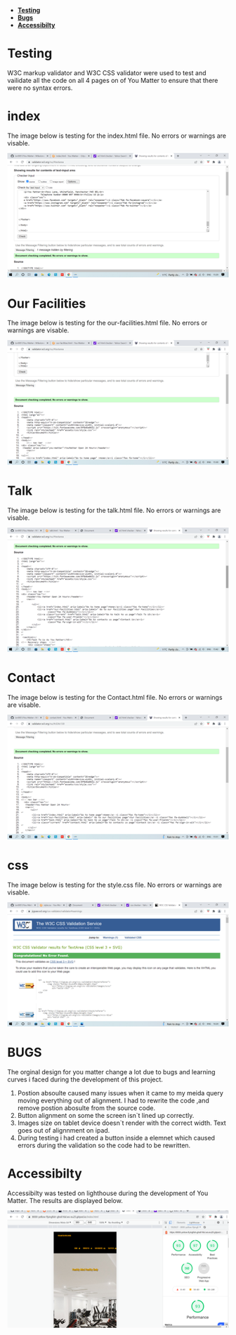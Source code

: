 * [**Testing**](<#testing>)
* [**Bugs**](<#bugs>)
* [**Accessibilty**](<#accessibilty>)
# Testing
W3C markup validator and W3C CSS validator were used to test and vailidate all the code on all 4  pages on of You Matter to ensure that there were no syntax errors.


 # index
 The image below is testing for the index.html file. No errors or warnings are visable. 

![Testing on W3C Html and CSS](assets/readme-images/index.png)
 # Our Facilities
 The image below is testing for the our-facilities.html file. No errors or warnings are visable. 

![Testing on W3C Html and CSS](assets/readme-images/ourfac.png)
 # Talk
 The image below is testing for the talk.html file. No errors or warnings are visable. 

![Testing on W3C Html and CSS](assets/readme-images/talk3.png)
 # Contact
 The image below is testing for the Contact.html file. No errors or warnings are visable. 

![Testing on W3C Html and CSS](assets/readme-images/contactpage.png)
 # css 
 The image below is testing for the  style.css file. No errors or warnings are visable. 

![Testing on W3C Html and CSS](assets/readme-images/cssval.png)

 
# BUGS
The orginal design for you matter change a lot due to bugs and learning curves i faced during the development of this project. 

  1. Postion absoulte caused many issues when it came to my meida query moving everything out of alignment. I had to rewrite the code ,and remove postion abosulte from the source code.
  2. Button alignment on some the screen isn`t lined up correctly.
  3. Images size on tablet device doesn`t render with the correct width. Text goes out of alignnment on ipad. 
  4. During testing i had created a button inside a elemnet which caused errors during the validation so the code had to be rewritten.


# Accessibilty
Accessibilty was tested on lighthouse during the development of You Matter. The results are displayed below.

![Accessibilty Testing](assets/readme-images/access.png)

